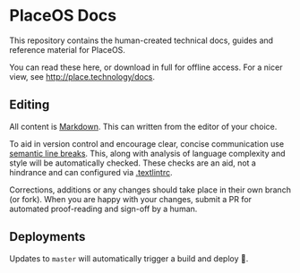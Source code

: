 # PlaceOS Docs

This repository contains the human-created technical docs, guides and reference material for PlaceOS.

You can read these here, or download in full for offline access.
For a nicer view, see http://place.technology/docs.

## Editing

All content is [Markdown](https://www.markdownguide.org/).
This can written from the editor of your choice.

To aid in version control and encourage clear, concise communication use [semantic line breaks](https://sembr.org/).
This, along with  analysis of language complexity and style will be automatically checked.
These checks are an aid, not a hindrance and can configured via [.textlintrc](./textlintrx).

Corrections, additions or any changes should take place in their own branch (or fork).
When you are happy with your changes, submit a PR for automated proof-reading and sign-off by a human.

## Deployments

Updates to `master` will automatically trigger a build and deploy :robot:.
